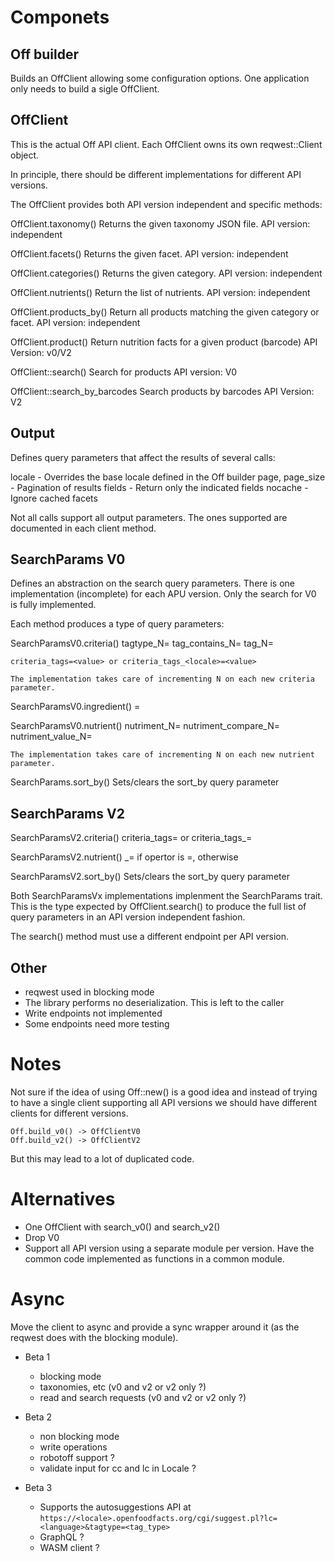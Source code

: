 # Componets

## Off builder

Builds an OffClient allowing some configuration options.
One application only needs to build a sigle OffClient.

## OffClient

This is the actual Off API client. Each OffClient owns
its own reqwest::Client object.

In principle, there should be different implementations
for different API versions.

The OffClient provides both API version independent and 
specific methods:

OffClient.taxonomy()
    Returns the given taxonomy JSON file.
    API version: independent

OffClient.facets()
    Returns the given facet.
    API version: independent

OffClient.categories()
    Returns the given category.
    API version: independent

OffClient.nutrients()
    Return the list of nutrients.
    API version: independent

OffClient.products_by()
    Return all products matching the given category or facet.
    API version: independent

OffClient.product()
    Return nutrition facts for a given product (barcode)
    API Version: v0/V2

OffClient::search()
    Search for products
    API version: V0

OffClient::search_by_barcodes
    Search products by barcodes
    API Version: V2

## Output

Defines query parameters that affect the results of several calls:

locale - Overrides the base locale defined in the Off builder
page, page_size - Pagination of results
fields - Return only the indicated fields
nocache - Ignore cached facets

Not all calls support all output parameters. The ones supported are
documented in each client method.

## SearchParams V0

Defines an abstraction on the search query parameters. There is one
implementation (incomplete) for each APU version. Only the search for
V0 is fully implemented.

Each method produces a type of query parameters:

SearchParamsV0.criteria()
    tagtype_N=<criteria>
    tag_contains_N=<op>
    tag_N=<value>
 
    criteria_tags=<value> or criteria_tags_<locale>=<value>

    The implementation takes care of incrementing N on each new criteria parameter. 

SearchParamsV0.ingredient()
    <ingredient>=<value>
 

SearchParamsV0.nutrient()
    nutriment_N=<nutriment>
    nutriment_compare_N=<op>
    nutriment_value_N=<quantity>

    The implementation takes care of incrementing N on each new nutrient parameter. 

SearchParams.sort_by()
    Sets/clears the sort_by query parameter

## SearchParams V2

SearchParamsV2.criteria()
    criteria_tags=<value> or criteria_tags_<locale>=<value>

SearchParamsV2.nutrient()
    <nutrient>_<unit>=<value> if opertor is =, otherwise 

SearchParamsV2.sort_by()
    Sets/clears the sort_by query parameter

Both SearchParamsVx implementations implenment the SearchParams trait. This is the
type expected by OffClient.search() to produce the full list of query parameters
in an API version independent fashion.

The search() method must use a different endpoint per API version.

## Other

* reqwest used in blocking mode
* The library performs no deserialization. This is left to the caller
* Write endpoints not implemented
* Some endpoints need more testing

# Notes

Not sure if the idea of using Off::new(<api version>) is a good idea and instead
of trying to have a single client supporting all API versions we should have
different clients for different versions.

    Off.build_v0() -> OffClientV0
    Off.build_v2() -> OffClientV2

But this may lead to a lot of duplicated code.

# Alternatives

* One OffClient with search_v0() and search_v2()
* Drop V0
* Support all API version using a separate module per version. Have the common code
  implemented as functions in a common module.

# Async

Move the client to async and provide a sync wrapper around it (as the reqwest does with
the blocking module). 


* Beta 1
    - blocking mode
    - taxonomies, etc (v0 and v2 or v2 only ?)
    - read and search requests (v0 and v2 or v2 only ?)

* Beta 2
    - non blocking mode
    - write operations
    - robotoff support ?
    - validate input for cc and lc in Locale ?

* Beta 3
    - Supports the autosuggestions API at
      `https://<locale>.openfoodfacts.org/cgi/suggest.pl?lc=<language>&tagtype=<tag_type>`
    - GraphQL ?
    - WASM client ?
